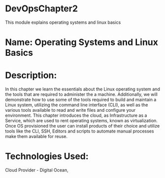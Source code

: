 # DevOpsChapter2
This module explains operating systems and linux basics

# Name: Operating Systems and Linux Basics



# Description: 

  In this chapter we learn the essentials about the Linux operating system and the tools that are required to administer the a machine. Additionally, we   will demonstrate how to use some of the tools required to build and maintain a Linux system, utilizing the command line interface (CLI), as well as 
  the various tools available to read and write files and configure your environment. This chapter introduces the cloud, as Infrastructure as a Service,   which are used to rent operating systems, known as virtualization. Once OS provisioned the user can install products of their choice and utilize tools 
  like the CLI, SSH, Editors and scripts to automate manual processes make them available for reuse.

# Technologies Used:

  Cloud Provider - Digital Ocean, 
